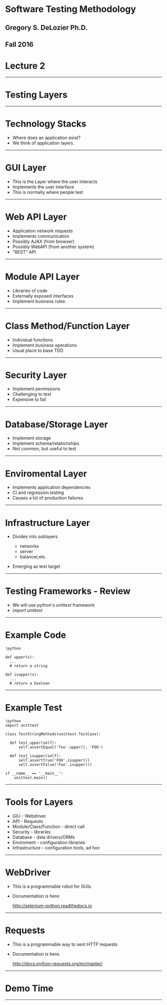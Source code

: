 # Software Testing Methodology

## Gregory S. DeLozier Ph.D.
## Fall 2016

# Lecture 2
---
# Testing Layers
---
# Technology Stacks

- Where does an application exist? 
- We think of application layers.

--- 
# GUI Layer

- This is the Layer where the user interacts
- Implements the user interface
- This is normally where people test

---
# Web API Layer

- Application network requests
- Implements communication
- Possibly AJAX (from browser)
- Possibly WebAPI (from another system)
- "REST" API

---
# Module API Layer

- Libraries of code
- Externally exposed interfaces
- Implement business rules

---
# Class Method/Function Layer

- Individual functions
- Implement business operations
- Usual place to base TDD

---
# Security Layer

- Implement permissions
- Challenging to test
- Expensive to fail

---
# Database/Storage Layer

- Implement storage
- Implement schema/relationships
- Not common, but useful to test

---
# Enviromental Layer

- Implements application dependencies
- CI and regression testing
- Causes a lot of production failures

---
# Infrastructure Layer

- Divides into sublayers
    - networks
    - server
    - balancer,etc.

- Emerging as test target

---
# Testing Frameworks - Review

- We will use python's _unittest_ framework
- _import unittest_

---
# Example Code

    !python
    
    def upper(s):
      ...
      # return a string
        
    def isupper(s):
      ...
      # return a boolean

---
# Example Test

    !python
    import unittest
    
    class TestStringMethods(unittest.TestCase):
    
      def test_upper(self):
          self.assertEqual('foo'.upper(), 'FOO')

      def test_isupper(self):
          self.assertTrue('FOO'.isupper())
          self.assertFalse('Foo'.isupper())
    
    if __name__ == '__main__':
        unittest.main()
---
# Tools for Layers

- GIU - Webdriver
- API - Requests
- Module/Class/Function - direct call
- Security - libraries
- Database - data drivers/ORMs
- Enviroment - configuration libraries
- Infrastructure - configuration tools, ad hoc

---
# WebDriver

- This is a programmable robot for GUIs

- Documentation is here:

    http://selenium-python.readthedocs.io

---
# Requests

- This is a programmable way to sent HTTP requests

- Documentation is here:

    http://docs.python-requests.org/en/master/

---
# Demo Time 
---

